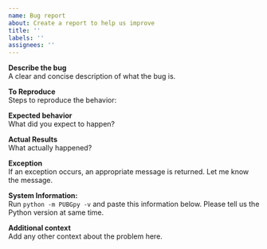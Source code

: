 ```yaml
---
name: Bug report
about: Create a report to help us improve
title: ''
labels: ''
assignees: ''
---
```


**Describe the bug**<br/>
A clear and concise description of what the bug is.

**To Reproduce**<br/>
Steps to reproduce the behavior:

**Expected behavior**<br/>
What did you expect to happen?

**Actual Results**<br/>
What actually happened?

**Exception**<br/>
If an exception occurs, an appropriate message is returned. Let me know the message.

**System Information:**<br/>
Run `python -m PUBGpy -v` and paste this information below.
Please tell us the Python version at same time.

**Additional context**<br/>
Add any other context about the problem here.
